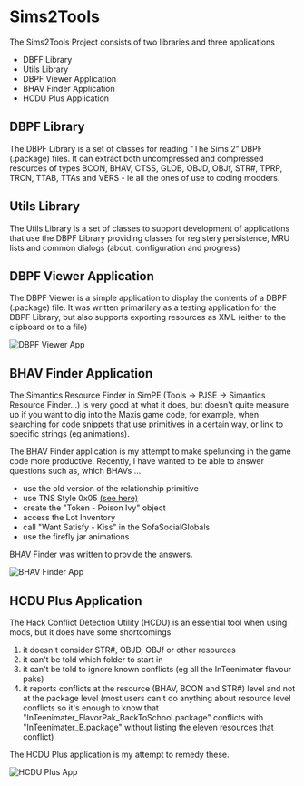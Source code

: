 # Sims2Tools
The Sims2Tools Project consists of two libraries and three applications
* DBFF Library
* Utils Library
* DBPF Viewer Application
* BHAV Finder Application
* HCDU Plus Application

## DBPF Library
The DBPF Library is a set of classes for reading "The Sims 2" DBPF (.package) files.  It can extract both uncompressed and compressed resources of types BCON, BHAV, CTSS, GLOB, OBJD, OBJf, STR#, TPRP, TRCN, TTAB, TTAs and VERS - ie all the ones of use to coding modders.

## Utils Library
The Utils Library is a set of classes to support development of applications that use the DBPF Library providing classes for registery persistence, MRU lists and common dialogs (about, configuration and progress)

## DBPF Viewer Application
The DBPF Viewer is a simple application to display the contents of a DBPF (.package) file.  It was written primarilary as a testing application for the DBPF Library, but also supports exporting resources as XML (either to the clipboard or to a file)

![DBPF Viewer App](https://www.picknmixmods.com/Sims2/Notes/DbpfViewer/DbpfViewer01.jpg)

## BHAV Finder Application
The Simantics Resource Finder in SimPE (Tools -> PJSE -> Simantics Resource Finder...) is very good at what it does, but doesn't quite measure up if you want to dig into the Maxis game code, for example, when searching for code snippets that use primitives in a certain way, or link to specific strings (eg animations).

The BHAV Finder application is my attempt to make spelunking in the game code more productive.  Recently, I have wanted to be able to answer questions such as, which BHAVs ...
* use the old version of the relationship primitive
* use TNS Style 0x05 [(see here)](https://www.picknmixmods.com/Sims2/Notes/TnsStyle5/TnsStyle5.html)
* create the "Token - Poison Ivy" object
* access the Lot Inventory
* call "Want Satisfy - Kiss" in the SofaSocialGlobals
* use the firefly jar animations

BHAV Finder was written to provide the answers.

![BHAV Finder App](https://www.picknmixmods.com/Sims2/Notes/BhavFinder/Answer3_1.jpg)

## HCDU Plus Application
The Hack Conflict Detection Utility (HCDU) is an essential tool when using mods, but it does have some shortcomings
1. it doesn't consider STR#, OBJD, OBJf or other resources
1. it can't be told which folder to start in
1. it can't be told to ignore known conflicts (eg all the InTeenimater flavour paks)
1. it reports conflicts at the resource (BHAV, BCON and STR#) level and not at the package level (most users can't do anything about resource level conflicts so it's enough to know that "InTeenimater_FlavorPak_BackToSchool.package" conflicts with "InTeenimater_B.package" without listing the eleven resources that conflict)
	  
The HCDU Plus application is my attempt to remedy these.

![HCDU Plus App](https://www.picknmixmods.com/Sims2/Notes/HcduPlus/HcduPlus01.jpg)
